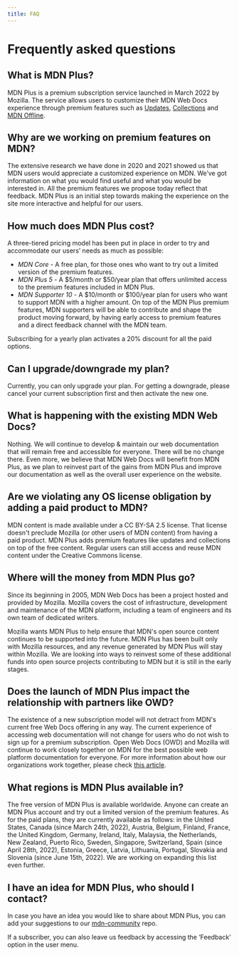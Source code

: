 ```yaml
---
title: FAQ
---
```


# Frequently asked questions

## What is MDN Plus?

MDN Plus is a premium subscription service launched in March 2022 by Mozilla.
The service allows users to customize their MDN Web Docs experience through
premium features such as
[Updates](/en-US/plus/docs/features/updates),
[Collections](/en-US/plus/docs/features/collections) and
[MDN Offline](/en-US/plus/docs/features/offline).

## Why are we working on premium features on MDN?

The extensive research we have done in 2020 and 2021 showed us that MDN users
would appreciate a customized experience on MDN. We’ve got information on what
you would find useful and what you would be interested in. All the premium
features we propose today reflect that feedback. MDN Plus is an initial step
towards making the experience on the site more interactive and helpful for our
users.

## How much does MDN Plus cost?

A three-tiered pricing model has been put in place in order to try and
accommodate our users’ needs as much as possible:

- _MDN Core_ - A free plan, for those ones who want to try out a limited version
  of the premium features.
- _MDN Plus 5_ - A $5/month or $50/year plan that offers unlimited access to the
  premium features included in MDN Plus.
- _MDN Supporter 10_ - A $10/month or $100/year plan for users who want to
  support MDN with a higher amount. On top of the MDN Plus premium features, MDN
  supporters will be able to contribute and shape the product moving forward, by
  having early access to premium features and a direct feedback channel with the
  MDN team.

Subscribing for a yearly plan activates a 20% discount for all the paid options.

## Can I upgrade/downgrade my plan?

Currently, you can only upgrade your plan. For getting a downgrade, please
cancel your current subscription first and then activate the new one.

## What is happening with the existing MDN Web Docs?

Nothing. We will continue to develop & maintain our web documentation that will
remain free and accessible for everyone. There will be no change there. Even
more, we believe that MDN Web Docs will benefit from MDN Plus, as we plan to
reinvest part of the gains from MDN Plus and improve our documentation as well
as the overall user experience on the website.

## Are we violating any OS license obligation by adding a paid product to MDN?

MDN content is made available under a CC BY-SA 2.5 license. That license doesn't
preclude Mozilla (or other users of MDN content) from having a paid product. MDN
Plus adds premium features like updates and collections on top of the free
content. Regular users can still access and reuse MDN content under the Creative
Commons license.

## Where will the money from MDN Plus go?

Since its beginning in 2005, MDN Web Docs has been a project hosted and provided
by Mozilla. Mozilla covers the cost of infrastructure, development and
maintenance of the MDN platform, including a team of engineers and its own team
of dedicated writers.

Mozilla wants MDN Plus to help ensure that MDN's open source content continues
to be supported into the future. MDN Plus has been built only with Mozilla
resources, and any revenue generated by MDN Plus will stay within Mozilla. We
are looking into ways to reinvest some of these additional funds into open
source projects contributing to MDN but it is still in the early stages.

## Does the launch of MDN Plus impact the relationship with partners like OWD?

The existence of a new subscription model will not detract from MDN's current
free Web Docs offering in any way. The current experience of accessing web
documentation will not change for users who do not wish to sign up for a premium
subscription. Open Web Docs (OWD) and Mozilla will continue to work closely
together on MDN for the best possible web platform documentation for everyone.
For more information about how our organizations work together, please check
[this article](https://hacks.mozilla.org/2022/03/mozilla-and-open-web-docs-working-together-on-mdn/).

## What regions is MDN Plus available in?

The free version of MDN Plus is available worldwide. Anyone can create an MDN
Plus account and try out a limited version of the premium features. As for the
paid plans, they are currently available as follows: in the United States,
Canada (since March 24th, 2022), Austria, Belgium, Finland, France, the United
Kingdom, Germany, Ireland, Italy, Malaysia, the Netherlands, New Zealand, Puerto
Rico, Sweden, Singapore, Switzerland, Spain (since April 28th, 2022), Estonia,
Greece, Latvia, Lithuania, Portugal, Slovakia and Slovenia (since June 15th,
2022). We are working on expanding this list even further.

## I have an idea for MDN Plus, who should I contact?

In case you have an idea you would like to share about MDN Plus, you can add
your suggestions to our [mdn-community](https://github.com/mdn/mdn-community)
repo.

If a subscriber, you can also leave us feedback by accessing the ‘Feedback’
option in the user menu.
